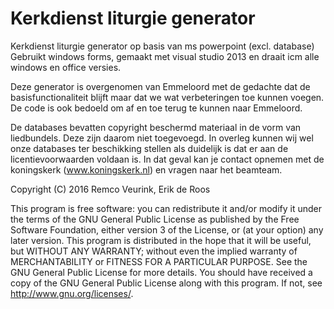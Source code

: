 # Kerkdienst liturgie generator
Kerkdienst liturgie generator op basis van ms powerpoint (excl. database)
Gebruikt windows forms, gemaakt met visual studio 2013 en draait icm alle windows en office versies.

Deze generator is overgenomen van Emmeloord met de gedachte dat de basisfunctionaliteit blijft maar dat we wat verbeteringen toe kunnen voegen.
De code is ook bedoeld om af en toe terug te kunnen naar Emmeloord.

De databases bevatten copyright beschermd materiaal in de vorm van liedbundels. Deze zijn daarom niet toegevoegd.
In overleg kunnen wij wel onze databases ter beschikking stellen als duidelijk is dat er aan de licentievoorwaarden voldaan is.
In dat geval kan je contact opnemen met de koningskerk (www.koningskerk.nl) en vragen naar het beamteam.

Copyright (C) 2016  Remco Veurink, Erik de Roos

This program is free software: you can redistribute it and/or modify it under the terms of the GNU General Public License as published by the Free Software Foundation, either version 3 of the License, or (at your option) any later version.
This program is distributed in the hope that it will be useful, but WITHOUT ANY WARRANTY; without even the implied warranty of MERCHANTABILITY or FITNESS FOR A PARTICULAR PURPOSE.  See the GNU General Public License for more details.
You should have received a copy of the GNU General Public License along with this program.  If not, see <http://www.gnu.org/licenses/>.
